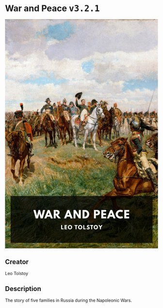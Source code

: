 
# War and Peace <kbd>v3.2.1</kbd>

<center>
  <img src="./cover-1024.jpg"/>
</center>

## Creator
Leo Tolstoy

## Description
The story of five families in Russia during the Napoleonic Wars.
